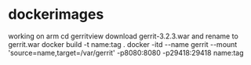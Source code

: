 # dockerimages
working on arm
cd gerritview
download gerrit-3.2.3.war and rename to gerrit.war
docker build -t name:tag .
docker -itd --name gerrit --mount 'source=name,target=/var/gerrit' -p8080:8080 -p29418:29418 name:tag

